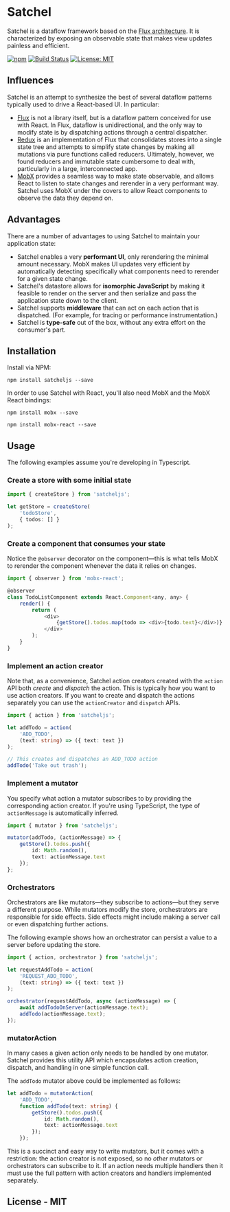 # Satchel

Satchel is a dataflow framework based on the [Flux architecture](http://facebook.github.io/react/blog/2014/05/06/flux.html).  It is characterized by exposing an observable state that makes view updates painless and efficient.

[![npm](https://img.shields.io/npm/v/satcheljs.svg)](https://www.npmjs.com/package/satcheljs)
[![Build Status](https://travis-ci.org/Microsoft/satcheljs.svg?branch=master)](https://travis-ci.org/Microsoft/satcheljs)
[![License: MIT](https://img.shields.io/badge/License-MIT-yellow.svg)](https://opensource.org/licenses/MIT)

## Influences

Satchel is an attempt to synthesize the best of several dataflow patterns typically used to drive a React-based UI.  In particular:

* [Flux](http://facebook.github.io/react/blog/2014/05/06/flux.html) is not a library itself, but is a dataflow pattern conceived for use with React.  In Flux, dataflow is unidirectional, and the only way to modify state is by dispatching actions through a central dispatcher.
* [Redux](http://redux.js.org/index.html) is an implementation of Flux that consolidates stores into a single state tree and attempts to simplify state changes by making all mutations via pure functions called reducers.  Ultimately, however, we found reducers and immutable state cumbersome to deal with, particularly in a large, interconnected app.
* [MobX](http://mobxjs.github.io/mobx/index.html) provides a seamless way to make state observable, and allows React to listen to state changes and rerender in a very performant way.  Satchel uses MobX under the covers to allow React components to observe the data they depend on.

## Advantages

There are a number of advantages to using Satchel to maintain your application state:

* Satchel enables a very **performant UI**, only rerendering the minimal amount necessary.  MobX makes UI updates very efficient by automatically detecting specifically what components need to rerender for a given state change.
* Satchel's datastore allows for **isomorphic JavaScript** by making it feasible to render on the server and then serialize and pass the application state down to the client.
* Satchel supports **middleware** that can act on each action that is dispatched.  (For example, for tracing or performance instrumentation.)
* Satchel is **type-safe** out of the box, without any extra effort on the consumer's part.

## Installation

Install via NPM:

`npm install satcheljs --save`

In order to use Satchel with React, you'll also need MobX and the MobX React bindings:

`npm install mobx --save`

`npm install mobx-react --save`

## Usage

The following examples assume you're developing in Typescript.

### Create a store with some initial state

```typescript
import { createStore } from 'satcheljs';

let getStore = createStore(
    'todoStore',
    { todos: [] }
);
```

### Create a component that consumes your state

Notice the `@observer` decorator on the component—this is what tells MobX to rerender the component whenever the data it relies on changes.

```javascript
import { observer } from 'mobx-react';

@observer
class TodoListComponent extends React.Component<any, any> {
    render() {
        return (
            <div>
                {getStore().todos.map(todo => <div>{todo.text}</div>)}
            </div>
        );
    }
}
```

### Implement an action creator

Note that, as a convenience, Satchel action creators created with the `action` API both *create* and *dispatch* the action.
This is typically how you want to use action creators.
If you want to create and dispatch the actions separately you can use the `actionCreator` and `dispatch` APIs.

```typescript
import { action } from 'satcheljs';

let addTodo = action(
    'ADD_TODO',
    (text: string) => ({ text: text })
);

// This creates and dispatches an ADD_TODO action
addTodo('Take out trash');
```

### Implement a mutator

You specify what action a mutator subscribes to by providing the corresponding action creator.
If you're using TypeScript, the type of `actionMessage` is automatically inferred.

```typescript
import { mutator } from 'satcheljs';

mutator(addTodo, (actionMessage) => {
    getStore().todos.push({
        id: Math.random(),
        text: actionMessage.text
    });
};
```

### Orchestrators

Orchestrators are like mutators—they subscribe to actions—but they serve a different purpose.
While mutators modify the store, orchestrators are responsible for side effects.
Side effects might include making a server call or even dispatching further actions.

The following example shows how an orchestrator can persist a value to a server before updating the store.

```typescript
import { action, orchestrator } from 'satcheljs';

let requestAddTodo = action(
    'REQUEST_ADD_TODO',
    (text: string) => ({ text: text })
);

orchestrator(requestAddTodo, async (actionMessage) => {
    await addTodoOnServer(actionMessage.text);
    addTodo(actionMessage.text);
});
```

### mutatorAction

In many cases a given action only needs to be handled by one mutator.
Satchel provides this utility API which encapsulates action creation, dispatch, and handling in one simple function call.

The `addTodo` mutator above could be implemented as follows:

```typescript
let addTodo = mutatorAction(
    'ADD_TODO',
    function addTodo(text: string) {
        getStore().todos.push({
            id: Math.random(),
            text: actionMessage.text
        });
    });
```

This is a succinct and easy way to write mutators, but it comes with a restriction:
the action creator is not exposed, so no *other* mutators or orchestrators can subscribe to it.
If an action needs multiple handlers then it must use the full pattern with action creators and handlers implemented separately.

## License - MIT
